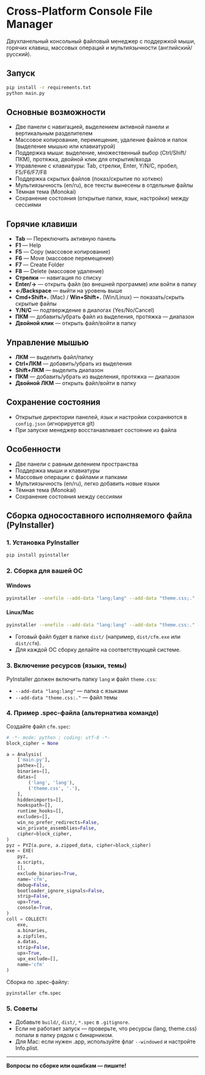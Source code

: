 # Cross-Platform Console File Manager

Двухпанельный консольный файловый менеджер с поддержкой мыши, горячих клавиш, массовых операций и мультиязычности (английский/русский).

## Запуск

```bash
pip install -r requirements.txt
python main.py
```

## Основные возможности
- Две панели с навигацией, выделением активной панели и вертикальным разделителем
- Массовое копирование, перемещение, удаление файлов и папок (выделение мышью или клавиатурой)
- Поддержка мыши: выделение, множественный выбор (Ctrl/Shift/ПКМ), протяжка, двойной клик для открытия/входа
- Управление с клавиатуры: Tab, стрелки, Enter, Y/N/C, пробел, F5/F6/F7/F8
- Поддержка скрытых файлов (показ/скрытие по хоткею)
- Мультиязычность (en/ru), все тексты вынесены в отдельные файлы
- Тёмная тема (Monokai)
- Сохранение состояния (открытые папки, язык, настройки) между сессиями

## Горячие клавиши
- **Tab** — Переключить активную панель
- **F1** — Help
- **F5** — Copy (массовое копирование)
- **F6** — Move (массовое перемещение)
- **F7** — Create Folder
- **F8** — Delete (массовое удаление)
- **Стрелки** — навигация по списку
- **Enter/→** — открыть файл (во внешней программе) или войти в папку
- **←/Backspace** — выйти на уровень выше
- **Cmd+Shift+.** (Mac) / **Win+Shift+.** (Win/Linux) — показать/скрыть скрытые файлы
- **Y/N/C** — подтверждение в диалогах (Yes/No/Cancel)
- **ПКМ** — добавить/убрать файл из выделения, протяжка — диапазон
- **Двойной клик** — открыть файл/войти в папку

## Управление мышью
- **ЛКМ** — выделить файл/папку
- **Ctrl+ЛКМ** — добавить/убрать из выделения
- **Shift+ЛКМ** — выделить диапазон
- **ПКМ** — добавить/убрать из выделения, протяжка — диапазон
- **Двойной ЛКМ** — открыть файл/войти в папку

## Сохранение состояния
- Открытые директории панелей, язык и настройки сохраняются в `config.json` (игнорируется git)
- При запуске менеджер восстанавливает состояние из файла

## Особенности
- Две панели с равным делением пространства
- Поддержка мыши и клавиатуры
- Массовые операции с файлами и папками
- Мультиязычность (en/ru), легко добавить новые языки
- Тёмная тема (Monokai)
- Сохранение состояния между сессиями

## Сборка односоставного исполняемого файла (PyInstaller)

### 1. Установка PyInstaller

```bash
pip install pyinstaller
```

### 2. Сборка для вашей ОС

#### Windows
```bash
pyinstaller --onefile --add-data "lang;lang" --add-data "theme.css;." --name=cfm main.py
```

#### Linux/Mac
```bash
pyinstaller --onefile --add-data "lang:lang" --add-data "theme.css:." --name=cfm main.py
```

- Готовый файл будет в папке `dist/` (например, `dist/cfm.exe` или `dist/cfm`).
- Для каждой ОС сборку делайте на соответствующей системе.

### 3. Включение ресурсов (языки, темы)

PyInstaller должен включить папку `lang` и файл `theme.css`:
- `--add-data "lang:lang"` — папка с языками
- `--add-data "theme.css:."` — файл темы

### 4. Пример .spec-файла (альтернатива команде)

Создайте файл `cfm.spec`:
```python
# -*- mode: python ; coding: utf-8 -*-
block_cipher = None

a = Analysis(
    ['main.py'],
    pathex=[],
    binaries=[],
    datas=[
        ('lang', 'lang'),
        ('theme.css', '.'),
    ],
    hiddenimports=[],
    hookspath=[],
    runtime_hooks=[],
    excludes=[],
    win_no_prefer_redirects=False,
    win_private_assemblies=False,
    cipher=block_cipher,
)
pyz = PYZ(a.pure, a.zipped_data, cipher=block_cipher)
exe = EXE(
    pyz,
    a.scripts,
    [],
    exclude_binaries=True,
    name='cfm',
    debug=False,
    bootloader_ignore_signals=False,
    strip=False,
    upx=True,
    console=True,
)
coll = COLLECT(
    exe,
    a.binaries,
    a.zipfiles,
    a.datas,
    strip=False,
    upx=True,
    upx_exclude=[],
    name='cfm'
)
```

Сборка по .spec-файлу:
```bash
pyinstaller cfm.spec
```

### 5. Советы
- Добавьте `build/`, `dist/`, `*.spec` в `.gitignore`.
- Если не работает запуск — проверьте, что ресурсы (lang, theme.css) попали в папку рядом с бинарником.
- Для Mac: если нужен .app, используйте флаг `--windowed` и настройте Info.plist.

---

**Вопросы по сборке или ошибкам — пишите!** 